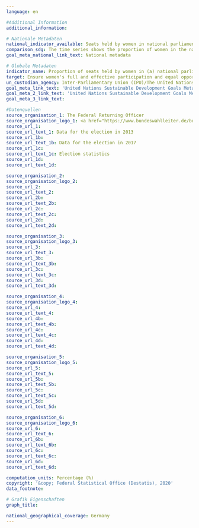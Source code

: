 ```yaml
---
language: en

#Additional Information
additional_information: 

# Nationale Metadaten
national_indicator_available: Seats held by women in national parliament <br> Seats held by women in the parliament of states
comparison_sdg: The time series shows the proportion of women in the national parliament based on the results of the election. The global metadata request the proportion as at 1 February of reporting year, and the time period 2013 till present, instead.
goal_meta_national_link_text: National metadata

# Globale Metadaten
indicator_name: Proportion of seats held by women in (a) national parliaments and (b) local governments
target: Ensure women's full and effective participation and equal opportunities for leadership at all levels of decision-making in political, economic and public life
un_custodian_agency: Inter-Parliamentary Union (IPU)/The United Nations Entity for Gender Equality and the Empowerment of Women (UN Women)
goal_meta_link_text: 'United Nations Sustainable Development Goals Metadata (Custodian Agency: Inter-Parliamentary Union (IPU))'
goal_meta_2_link_text: 'United Nations Sustainable Development Goals Metadata (Custodian Agency: The United Nations Entity for Gender Equality and the Empowerment of Women (UM Women))'
goal_meta_3_link_text: 

#Datenquellen
source_organisation_1: The Federal Returning Officer
source_organisation_logo_1: <a href="https://www.bundeswahlleiter.de/bundeswahlleiter.html"><img src="https://g205sdgs.github.io/sdg-indicators/public/OrgImgEnbundeswahlleiter.png" alt="Logo bundeswahlleiter " style="height: 60px; width: 148px" /></a>
source_url_1: 
source_url_text_1: Data for the election in 2013
source_url_1b: 
source_url_text_1b: Data for the election in 2017
source_url_1c: 
source_url_text_1c: Election statistics
source_url_1d: 
source_url_text_1d: 

source_organisation_2: 
source_organisation_logo_2: 
source_url_2: 
source_url_text_2: 
source_url_2b: 
source_url_text_2b: 
source_url_2c: 
source_url_text_2c: 
source_url_2d: 
source_url_text_2d: 

source_organisation_3: 
source_organisation_logo_3: 
source_url_3: 
source_url_text_3: 
source_url_3b: 
source_url_text_3b: 
source_url_3c: 
source_url_text_3c: 
source_url_3d: 
source_url_text_3d: 

source_organisation_4: 
source_organisation_logo_4: 
source_url_4: 
source_url_text_4: 
source_url_4b: 
source_url_text_4b: 
source_url_4c: 
source_url_text_4c: 
source_url_4d: 
source_url_text_4d: 

source_organisation_5: 
source_organisation_logo_5: 
source_url_5: 
source_url_text_5: 
source_url_5b: 
source_url_text_5b: 
source_url_5c: 
source_url_text_5c: 
source_url_5d: 
source_url_text_5d: 

source_organisation_6: 
source_organisation_logo_6: 
source_url_6: 
source_url_text_6: 
source_url_6b: 
source_url_text_6b: 
source_url_6c: 
source_url_text_6c: 
source_url_6d: 
source_url_text_6d: 

computation_units: Percentage (%)
copyright: '&copy; Federal Statistical Office (Destatis), 2020'
data_footnote: 

# Grafik Eigenschaften
graph_title: 

national_geographical_coverage: Germany
---
```


